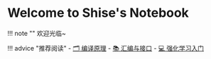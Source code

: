 # Welcome to Shise's Notebook

!!! note ""
    欢迎光临~

!!! advice "推荐阅读"
    - [ 🗂️ 编译原理](./Compiler/index.md)
    - [ 📚 汇编与接口](./Micro_processor/index.md)
    - [ 💻 强化学习入门](./RL/index.md)